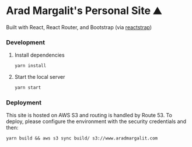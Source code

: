 # Arad Margalit's Personal Site :mountain:

Built with React, React Router, and Bootstrap (via [reactstrap](https://reactstrap.github.io/))

### Development

1. Install dependencies

    ```bash
    yarn install
    ```

2. Start the local server

    ```bash
    yarn start
    ```

### Deployment

This site is hosted on AWS S3 and routing is handled by Route 53. To deploy, please configure the environment with the security credentials and then:

```shell
yarn build && aws s3 sync build/ s3://www.aradmargalit.com
```
